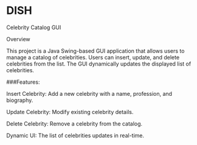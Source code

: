 # DISH
Celebrity Catalog GUI

Overview

This project is a Java Swing-based GUI application that allows users to manage a catalog of celebrities. Users can insert, update, and delete celebrities from the list. The GUI dynamically updates the displayed list of celebrities.

###Features:

Insert Celebrity: Add a new celebrity with a name, profession, and biography.

Update Celebrity: Modify existing celebrity details.

Delete Celebrity: Remove a celebrity from the catalog.

Dynamic UI: The list of celebrities updates in real-time.

